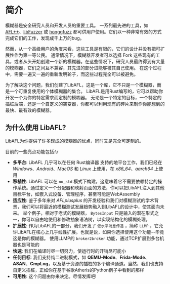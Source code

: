 # 简介

模糊器是安全研究人员和开发人员的重要工具。
一系列最先进的工具，如 [AFL++](https://github.com/AFLplusplus/AFLplusplus)、[libFuzzer](https://llvm.org/docs/LibFuzzer.html) 或 [honggfuzz](https://github.com/google/honggfuzz) 都可供用户使用。它们以一种非常有效的方式完成它们的工作，发现成千上万的bug。

然而，从一个高级用户的角度来看，这些工具是有限的，它们的设计并没有把可扩展性作为第一等公民。
通常情况下，模糊器开发者可以选择 Fork 这些现有的工具，或者从头开始创建一个新的模糊器。在这些情况下，研究人员最终得到有大量的模糊器，它们之间互不兼容，其先进的部分进能够被其自己使用。
在这个过程中，需要一遍又一遍的重新发明轮子，而这些过程完全可以被避免。

为了解决这个问题，我们创建了LibAFL，这是一个库，它不只是一个模糊器，而是一个可重复使用的个体模糊器的集合。
LibAFL是用Rust编写的，它可以帮助你开发一个为你的特定需求而定制的模糊器。
无论是一个特定的目标，一个特定的插桩后端，还是一个自定义的突变器，你都可以利用现有的碎片来制作你能想到的最快、最有效的模糊器。

## 为什么使用 LibAFL?

LibAFL为你提供了许多现成的模糊器的优点，同时又是完全可定制的。

目前的一些亮点功能包括:\r

- **多平台**: LibAFL 几乎可以在任何 Rust编译器 支持的地平台工作，我们已经在 *Windows*、*Android*、*MacOS* 和 *Linux* 上使用，在 *x86_64*、*aarch64* 上使用
- **移植性**: LibAFL 可以在 `no_std` 模式下构建，这意味着它不需要依赖特定的操作系统。通过定义一个分配器和映射页面的方法，你可以把LibAFL注入到其他目标平台，如嵌入式设备、管理程序，甚至可能是WebAssembly
- **适应性**: 鉴于多年来对 *AFLplusplus* 的开发经验和我们对模糊测试的学术背景，我们可以将最近的模糊测试发展趋势融入到LibAFL的设计中，使其面向未来。
举个例子，相对于老式的模糊器， `BytesInput` 只是输入的潜在形式之一，你可以自由地使用和修改抽象语法树，以实现结构化的模糊处理。
- **扩展性**: 作为LibAFL的一部分，我们开发了 `低水平消息传递` ，简称 `LLMP` ，它允许LibAFL在核心上几乎线性扩展。也就是说，如果你选择使用这个功能--毕竟这是你的模糊器。
使用LLMP的 `broker2broker` 功能，通过TCP扩展到多台机器也是可能的
- **快速**: 我们在编译时尽一切努力，使运行时的开销尽可能小
- **任何目标**: 我们支持纯二进制模式，如 **QEMU-Mode**、**Frida-Mode**、**ASAN**、**CmpLog**，以及基于资源的插桩的多个编译通道。当然，我们也支持自定义插桩，正如你在基于谷歌Atheris的Python例子中看到的那样
- **可用性**: 这个问题由你来决定。尽情发挥吧!
